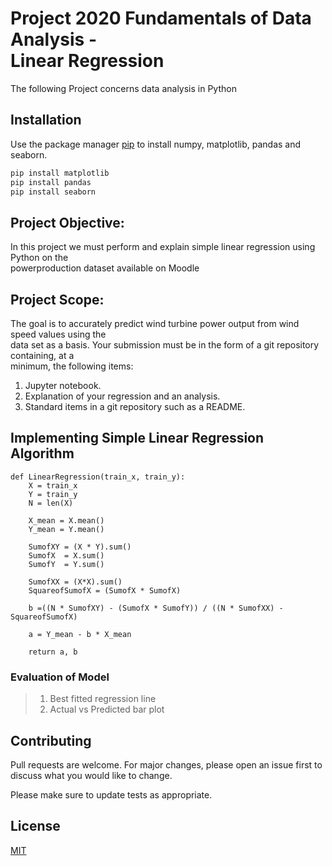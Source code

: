 # Project 2020 Fundamentals of Data Analysis - <br>Linear Regression

The following Project concerns data analysis in Python

## Installation

Use the package manager [pip](https://pip.pypa.io/en/stable/) to install numpy, matplotlib, pandas and seaborn.

```bash
pip install matplotlib
pip install pandas
pip install seaborn
```
## Project Objective:
In this project we must perform and explain simple linear regression using Python on the<br> powerproduction dataset available on Moodle

## Project Scope:
The goal is to accurately predict
wind turbine power output from wind speed values using the <br>data set as a basis.
Your submission must be in the form of a git repository containing, at a <br>minimum, the
following items:
1. Jupyter notebook.
2. Explanation of your regression and an analysis.
3. Standard items in a git repository such as a README.


## Implementing Simple Linear Regression Algorithm

```
def LinearRegression(train_x, train_y):
    X = train_x
    Y = train_y
    N = len(X)
    
    X_mean = X.mean()
    Y_mean = Y.mean()
    
    SumofXY = (X * Y).sum()
    SumofX  = X.sum()
    SumofY  = Y.sum()
    
    SumofXX = (X*X).sum()
    SquareofSumofX = (SumofX * SumofX)
    
    b =((N * SumofXY) - (SumofX * SumofY)) / ((N * SumofXX) - SquareofSumofX)
    
    a = Y_mean - b * X_mean
    
    return a, b
```

### Evaluation of Model


> 1. Best fitted regression line
> 2. Actual vs Predicted bar plot


## Contributing
Pull requests are welcome. For major changes, please open an issue first to discuss what you would like to change.

Please make sure to update tests as appropriate.

## License
[MIT](https://choosealicense.com/licenses/mit/)